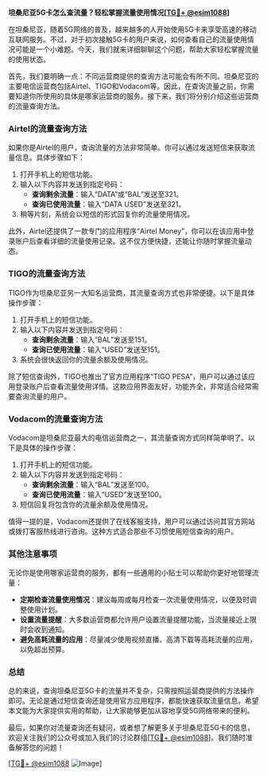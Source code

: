 **坦桑尼亚5G卡怎么查流量？轻松掌握流量使用情况[[TG💪+ @esim1088](https://t.me/s/esim1088)]**

在坦桑尼亚，随着5G网络的普及，越来越多的人开始使用5G卡来享受高速的移动互联网服务。不过，对于初次接触5G卡的用户来说，如何查看自己的流量使用情况可能是一个小难题。今天，我们就来详细聊聊这个问题，帮助大家轻松掌握流量的使用状态。

首先，我们要明确一点：不同运营商提供的查询方法可能会有所不同。坦桑尼亚的主要电信运营商包括Airtel、TIGO和Vodacom等。因此，在查询流量之前，你需要知道你所使用的具体是哪家运营商的服务。接下来，我们将分别介绍这些运营商的流量查询方法。

### Airtel的流量查询方法

如果你是Airtel的用户，查询流量的方法非常简单。你可以通过发送短信来获取流量信息。具体步骤如下：

1. 打开手机上的短信功能。
2. 输入以下内容并发送到指定号码：
   - **查询剩余流量**：输入“DATA”或“BAL”发送至321。
   - **查询已使用流量**：输入“DATA USED”发送至321。
3. 稍等片刻，系统会以短信的形式回复你的流量使用情况。

此外，Airtel还提供了一款专门的应用程序“Airtel Money”，你可以在该应用中登录账户后查看详细的流量使用记录。这不仅方便快捷，还能让你随时掌握流量动态。

### TIGO的流量查询方法

TIGO作为坦桑尼亚另一大知名运营商，其流量查询方式也非常便捷。以下是具体操作步骤：

1. 打开手机上的短信功能。
2. 输入以下内容并发送到指定号码：
   - **查询剩余流量**：输入“BAL”发送至151。
   - **查询已使用流量**：输入“USED”发送至151。
3. 系统会很快返回你的流量余额及使用情况。

除了短信查询外，TIGO也推出了官方应用程序“TIGO PESA”，用户可以通过该应用登录账户后查看流量使用详情。这款应用界面友好，功能齐全，非常适合经常需要查询流量的用户。

### Vodacom的流量查询方法

Vodacom是坦桑尼亚最大的电信运营商之一，其流量查询方式同样简单明了。以下是具体的操作步骤：

1. 打开手机上的短信功能。
2. 输入以下内容并发送到指定号码：
   - **查询剩余流量**：输入“BAL”发送至100。
   - **查询已使用流量**：输入“USED”发送至100。
3. 短信回复将包含你的流量余额及使用情况。

值得一提的是，Vodacom还提供了在线客服支持，用户可以通过访问其官方网站或拨打客服热线进行咨询。这种方式适合那些不习惯使用短信查询的用户。

### 其他注意事项

无论你是使用哪家运营商的服务，都有一些通用的小贴士可以帮助你更好地管理流量：

- **定期检查流量使用情况**：建议每周或每月检查一次流量使用情况，以便及时调整使用计划。
- **设置流量提醒**：大多数运营商都允许用户设置流量提醒功能，当流量接近上限时会收到通知。
- **避免高耗流量的应用**：尽量减少使用视频直播、高清下载等高耗流量的应用，以免超出预算。

### 总结

总的来说，查询坦桑尼亚5G卡的流量并不复杂，只需按照运营商提供的方法操作即可。无论是通过短信查询还是使用官方应用程序，都能快速获取流量信息。希望本文能为大家提供实用的帮助，让大家能够更加从容地享受5G网络带来的便利。

最后，如果你对流量查询还有疑问，或者想了解更多关于坦桑尼亚5G卡的信息，欢迎关注我们的公众号或加入我们的讨论群组[[TG💪+ @esim1088](https://t.me/s/esim1088)]。我们随时准备解答您的问题！

[[TG💪+ @esim1088](https://t.me/s/esim1088) ![Image](https://i.postimg.cc/4NQfJmqS/Snipaste-2025-05-13-00-14-12.png)]